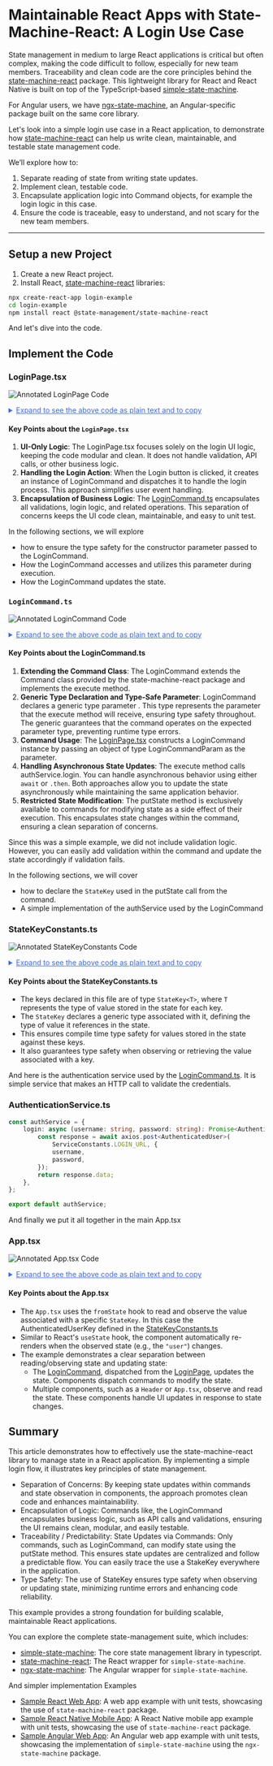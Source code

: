 # Maintainable React Apps with State-Machine-React: A Login Use Case

State management in medium to large React applications is critical but often complex, making the code difficult to follow, especially for new team members.
Traceability and clean code are the core principles behind the [state-machine-react](https://www.npmjs.com/package/@state-management/state-machine-react) package. This lightweight library for React and React Native is built on top of the TypeScript-based [simple-state-machine](https://www.npmjs.com/package/@state-management/simple-state-machine).  

For Angular users, we have [ngx-state-machine](https://www.npmjs.com/package/@state-management/ngx-state-machine), an Angular-specific package built on the same core library.

Let's look into a simple login use case in a React application, to demonstrate how [state-machine-react](https://www.npmjs.com/package/@state-management/state-machine-react) can help us write clean, maintainable, and testable state management code.

We’ll explore how to:
1. Separate reading of state from writing state updates. 
2. Implement clean, testable code.
3. Encapsulate application logic into Command objects, for example the login logic in this case.
4. Ensure the code is traceable, easy to understand, and not scary for the new team members.

---

## Setup a new Project
1. Create a new React project. 
2. Install React, [state-machine-react](https://www.npmjs.com/package/@state-management/state-machine-react) libraries:
```bash
npx create-react-app login-example
cd login-example
npm install react @state-management/state-machine-react
```
And let's dive into the code.

## Implement the Code

### LoginPage.tsx
![Annotated LoginPage Code](LoginPage.png)
<details>
<summary style="color: royalblue; text-decoration: underline;">Expand to see the above code as plain text and to copy</summary>

```typescript
import React, { useState } from "react";
import { useDispatcher } from "state-machine-react";
import { LoginCommand } from "../commands/LoginCommand";

const LoginPage: React.FC = () => {
const [username, setUsername] = useState("");
const [password, setPassword] = useState("");

    const dispatch = useDispatcher();

    const handleLogin = () => {
        dispatch(new LoginCommand({ username, password }));
    };

    return (
        <div>
            <h1>Login</h1>
            <input
                placeholder="Enter username"
                value={username}
                onChange={(e) => setUsername(e.target.value)}
                />
            <input
                placeholder="Enter password"
                value={password}
                onChange={(e) => setPassword(e.target.value)}
                />                    
            <button onClick={handleLogin}>Login</button>
        </div>
    );

export default LoginPage;
```
</details>

#### Key Points about the `LoginPage.tsx`
1. **UI-Only Logic**:
The LoginPage.tsx focuses solely on the login UI logic, keeping the code modular and clean.  It does not handle validation, API calls, or other business logic.
2. **Handling the Login Action**:
When the Login button is clicked, it creates an instance of LoginCommand and dispatches it to handle the login process.  This approach simplifies user event handling.
3. **Encapsulation of Business Logic**:
The [LoginCommand.ts](#LoginCommandts) encapsulates all validations, login logic, and related operations. This separation of concerns keeps the UI code clean, maintainable, and easy to unit test.

In the following sections, we will explore
  - how to ensure the type safety for the constructor parameter passed to the LoginCommand.
  - How the LoginCommand accesses and utilizes this parameter during execution.
  - How the LoginCommand updates the state.

### `LoginCommand.ts`
![Annotated LoginCommand Code](LoginCommand.png)
<details>
<summary style="color: royalblue; text-decoration: underline;">Expand to see the above code as plain text and to copy</summary>

```typescript
import { Command } from "@state-management/state-machine";
import authService from './services/AuthService';
import { AuthenticatedUserKey } from "./constants/StateKeysConstants";

interface LoginCommandParam {
    username: string;
    password: string;
}
export class LoginCommand extends Command<LoginCommandParam> {
  execute(param: LoginCommandParam): void {
      const { username, password } = param;
      const authenticatedUser = await authService.login(usernname, password);
      this.putState(AuthenticatedUserKey, authenticatedUser);
  }
}
```
</details>

#### Key Points about the LoginCommand.ts

1. **Extending the Command Class**:
The LoginCommand extends the Command class provided by the state-machine-react package and implements the execute method.
2. **Generic Type Declaration and Type-Safe Parameter**:
LoginCommand declares a generic type parameter <LoginCommandParam>. This type represents the parameter that the execute method will receive, ensuring type safety throughout.
The generic <LoginCommandParam> guarantees that the command operates on the expected parameter type, preventing runtime type errors.
3. **Command Usage**:
The [LoginPage.tsx](#LoginPagetsx) constructs a LoginCommand instance by passing an object of type LoginCommandParam as the parameter.
4. **Handling Asynchronous State Updates**:
The execute method calls authService.login. You can handle asynchronous behavior using either `await` or `.then`. Both approaches allow you to update the state asynchronously while maintaining the same application behavior.
5. **Restricted State Modification**:
The putState method is exclusively available to commands for modifying state as a side effect of their execution. This encapsulates state changes within the command, ensuring a clean separation of concerns.

Since this was a simple example, we did not include validation logic. However, you can easily add validation within the command and update the state accordingly if validation fails.

In the following sections, we will cover
- how to declare the `StateKey` used in the putState call from the command.
- A simple implementation of the authService used by the LoginCommand

### StateKeyConstants.ts
![Annotated StateKeyConstants Code](StateKeyConstants.png)
<details>
<summary style="color: royalblue; text-decoration: underline;">Expand to see the above code as plain text and to copy</summary>

```typescript
import { StateKey } from "@state-management/state-machine";
import AuthenticatedUser from './model/AuthenticatedUser';

export const AuthenticatedUserKey = new StateKey<AuthenticatedUser | null>("AuthenticatedUserKey");
```
</details>

#### Key Points about the StateKeyConstants.ts
- The keys declared in this file are of type `StateKey<T>`, where `T` represents the type of value stored in the state for each key.
- The `StateKey` declares a generic type associated with it, defining the type of value it references in the state.
- This ensures compile time type safety for values stored in the state against these keys.
- It also guarantees type safety when observing or retrieving the value associated with a key. 


And here is the authentication service used by the [LoginCommand.ts](#LoginCommandts).
It is simple service that makes an HTTP call to validate the credentials.

### AuthenticationService.ts
```typescript
const authService = {
    login: async (username: string, password: string): Promise<AuthenticatedUser> => {
        const response = await axios.post<AuthenticatedUser>(
            ServiceConstants.LOGIN_URL, {
            username,
            password,
        });
        return response.data;
    },
};

export default authService;
```

And finally we put it all together in the main App.tsx

### App.tsx
![Annotated App.tsx Code](App.png)
<details>
<summary style="color: royalblue; text-decoration: underline;">Expand to see the above code as plain text and to copy</summary>

```typescript
import React from "react";
import LoginPage from "./pages/LoginPage";
import { fromState } from "state-machine-react";
import { AuthenticatedUserKey } from "./constants/StateKeysConstants";

const App: React.FC = () => {
    const user = fromState(AuthenticatedUserKey);

    return (
        <div>
            {user ? (<div>`Welcome, ${user.username}`</div>) : <LoginPage />}
        </div>
    );
};

export default App;
```
</details>

#### Key Points about the App.tsx
- The `App.tsx` uses the `fromState` hook to read and observe the value associated with a specific `StateKey`.  In this case the AuthenticatedUserKey defined in the [StateKeyConstants.ts](#StateKeyConstantsts) 
- Similar to React's `useState` hook, the component automatically re-renders when the observed state (e.g., the `"user"`) changes.
- The example demonstrates a clear separation between reading/observing state and updating state:
    - The [LoginCommand](#LoginCommandts), dispatched from the [LoginPage](#LoginPagetsx), updates the state. Components dispatch commands to modify the state.
    - Multiple components, such as a `Header` or `App.tsx`, observe and read the state. These components handle UI updates in response to state changes.

## Summary
This article demonstrates how to effectively use the state-machine-react library to manage state in a React application. 
By implementing a simple login flow, it illustrates key principles of state management.

- Separation of Concerns: By keeping state updates within commands and state observation in components, the approach promotes clean code and enhances maintainability.
- Encapsulation of Logic: Commands like, the LoginCommand encapsulates business logic, such as API calls and validations, ensuring the UI remains clean, modular, and easily testable.
- Traceability / Predictability:  State Updates via Commands: Only commands, such as LoginCommand, can modify state using the putState method. This ensures state updates are centralized and follow a predictable flow.  You can easily trace the use a StakeKey everywhere in the application.
- Type Safety: The use of StateKey<T> ensures type safety when observing or updating state, minimizing runtime errors and enhancing code reliability.

This example provides a strong foundation for building scalable, maintainable React applications.

You can explore the complete state-management suite, which includes:
- [simple-state-machine](https://www.npmjs.com/package/@state-management/simple-state-machine): The core state management library in typescript.
- [state-machine-react](https://www.npmjs.com/package/@state-management/state-machine-react): The React wrapper for `simple-state-machine`.
- [ngx-state-machine](https://www.npmjs.com/package/@state-management/ngx-state-machine): The Angular wrapper for `simple-state-machine`.

And simpler implementation Examples
- [Sample React Web App](https://github.com/state-management/react-example): A web app example with unit tests, showcasing the use of `state-machine-react` package.
- [Sample React Native Mobile App](https://github.com/state-management/ReactNativeExample): A React Native mobile app example with unit tests, showcasing the use of `state-machine-react` package.
- [Sample Angular Web App](https://github.com/state-management/angular-example): An Angular web app example with unit tests, showcasing the implementation of `simple-state-machine` using the `ngx-state-machine` package.

